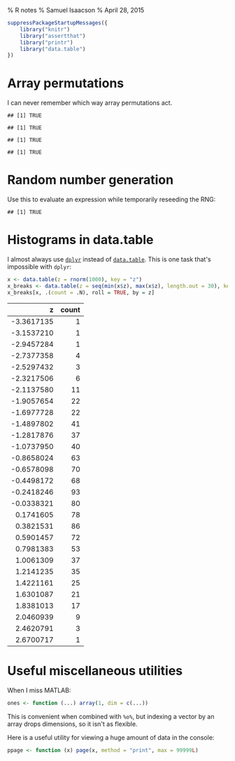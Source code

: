 % R notes
% Samuel Isaacson
% April 28, 2015


```r
suppressPackageStartupMessages({
    library("knitr")
    library("assertthat")
    library("printr")
    library("data.table")
})
```

# Array permutations

I can never remember which way array permutations act.


```
## [1] TRUE
```

```
## [1] TRUE
```

```
## [1] TRUE
```

```
## [1] TRUE
```

# Random number generation

Use this to evaluate an expression while temporarily reseeding the
RNG:


```
## [1] TRUE
```

# Histograms in data.table

I almost always use
[`dplyr`](http://cran.rstudio.com/web/packages/dplyr/vignettes/introduction.html)
instead of
[`data.table`](http://cran.r-project.org/web/packages/data.table/vignettes/datatable-intro.pdf).
This is one task that's impossible with `dplyr`:


```r
x <- data.table(z = rnorm(1000), key = "z")
x_breaks <- data.table(z = seq(min(x$z), max(x$z), length.out = 30), key = "z")
x_breaks[x, .(count = .N), roll = TRUE, by = z]
```



|          z| count|
|----------:|-----:|
| -3.3617135|     1|
| -3.1537210|     1|
| -2.9457284|     1|
| -2.7377358|     4|
| -2.5297432|     3|
| -2.3217506|     6|
| -2.1137580|    11|
| -1.9057654|    22|
| -1.6977728|    22|
| -1.4897802|    41|
| -1.2817876|    37|
| -1.0737950|    40|
| -0.8658024|    63|
| -0.6578098|    70|
| -0.4498172|    68|
| -0.2418246|    93|
| -0.0338321|    80|
|  0.1741605|    78|
|  0.3821531|    86|
|  0.5901457|    72|
|  0.7981383|    53|
|  1.0061309|    37|
|  1.2141235|    35|
|  1.4221161|    25|
|  1.6301087|    21|
|  1.8381013|    17|
|  2.0460939|     9|
|  2.4620791|     3|
|  2.6700717|     1|


# Useful miscellaneous utilities

When I miss MATLAB:


```r
ones <- function (...) array(1, dim = c(...))
```

This is convenient when combined with `%o%`, but indexing a vector by
an array drops dimensions, so it isn't as flexible.

Here is a useful utility for viewing a huge amount of data in the
console:


```r
ppage <- function (x) page(x, method = "print", max = 99999L)
```
